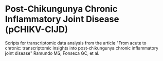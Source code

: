 
# Post-Chikungunya Chronic Inflammatory Joint Disease (pCHIKV-CIJD)

<!-- badges: start -->
<!-- badges: end -->

Scripts for transcriptomic data analysis from the article "From acute to chronic: 
transcriptomic insights into post-chikungunya chronic inflammatory joint disease" 
Ramundo MS, Fonseca GC, et al. 


